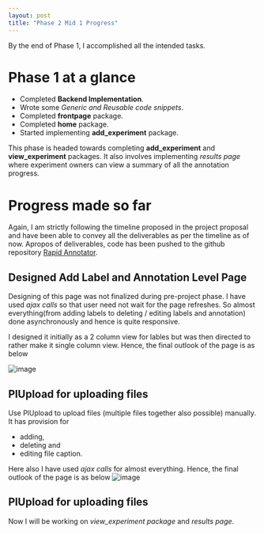 ```yaml
---
layout: post
title: "Phase 2 Mid 1 Progress"
---
```


By the end of Phase 1, I accomplished all the intended tasks.

# Phase 1 at a glance

*   Completed **Backend Implementation**.
*   Wrote some _Generic and Reusable code snippets_.
*   Completed **frontpage** package.
*   Completed **home** package.
*   Started implementing **add_experiment** package.

This phase is headed towards completing **add_experiment** and **view_experiment** packages. It also involves implementing _results page_ where experiment owners can view a summary of all the annotation progress.

# Progress made so far
Again, I am strictly following the timeline proposed in the project proposal and have been able to convey all the deliverables as per the timeline as of now. Apropos of deliverables, code has been pushed to the github repository [Rapid Annotator][repository-link].

## Designed Add Label and Annotation Level Page
Designing of this page was not finalized during pre-project phase. I have used _ajax calls_ so that user need not wait for the page refreshes. So almost everything(from adding labels to deleting / editing labels and annotation) done asynchronously and hence is quite responsive.

I designed it initially as a 2 column view for lables but was then directed to rather make it single column view. Hence, the final outlook of the page is as below

![image](https://guptavaibhav18197.github.io/GSoC-Blog/assets/images/addLabelsPage.png)

## PlUpload for uploading files
Use PlUpload to upload files (multiple files together also possible) manually. It has provision for
*   adding,
*   deleting and
*   editing file caption.

Here also I have used _ajax calls_ for almost everything.
Hence, the final outlook of the page is as below
![image](https://guptavaibhav18197.github.io/GSoC-Blog/assets/images/uploadFiles.png)

## PlUpload for uploading files
Now I will be working on _view_experiment package_ and _results page_.


[repository-link]: https://github.com/guptavaibhav18197/rapidannotator
